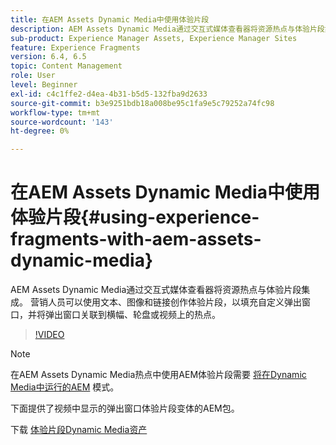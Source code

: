 ```yaml
---
title: 在AEM Assets Dynamic Media中使用体验片段
description: AEM Assets Dynamic Media通过交互式媒体查看器将资源热点与体验片段集成。 营销人员可以使用文本、图像和链接创作体验片段，以填充自定义弹出窗口，并将弹出窗口关联到横幅、轮盘或视频上的热点。
sub-product: Experience Manager Assets, Experience Manager Sites
feature: Experience Fragments
version: 6.4, 6.5
topic: Content Management
role: User
level: Beginner
exl-id: c4c1ffe2-d4ea-4b31-b5d5-132fba9d2633
source-git-commit: b3e9251bdb18a008be95c1fa9e5c79252a74fc98
workflow-type: tm+mt
source-wordcount: '143'
ht-degree: 0%

---
```


# 在AEM Assets Dynamic Media中使用体验片段{#using-experience-fragments-with-aem-assets-dynamic-media}

AEM Assets Dynamic Media通过交互式媒体查看器将资源热点与体验片段集成。 营销人员可以使用文本、图像和链接创作体验片段，以填充自定义弹出窗口，并将弹出窗口关联到横幅、轮盘或视频上的热点。

>[!VIDEO](https://video.tv.adobe.com/v/22115?quality=12&learn=on)

>[!NOTE]
>
>在AEM Assets Dynamic Media热点中使用AEM体验片段需要 [将在Dynamic Media中运行的AEM](https://experienceleague.adobe.com/docs/) 模式。

下面提供了视频中显示的弹出窗口体验片段变体的AEM包。

下载 [体验片段Dynamic Media资产](assets/experience-fragmentsdynamic-mediaassets-100.zip)
